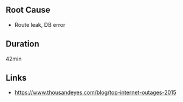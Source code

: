 ## Root Cause

- Route leak, DB error

## Duration 

42min

## Links

- https://www.thousandeyes.com/blog/top-internet-outages-2015
